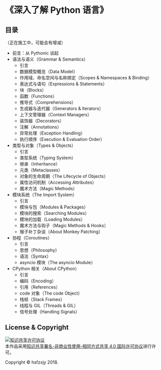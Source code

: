 # 《深入了解 Python 语言》

## 目录

（正在施工中，可能会有增减）

 + 前言：从 Pythonic 谈起
 + 语法与语义（Grammar & Semantics）
   + 引言
   + 数据模型概览（Data Model）
   + 作用域、命名空间与名称绑定（Scopes & Namespaces & Binding）
   + 表达式与语句（Expressions & Statements）
   + 块（Blocks）
   + 函数（Functions）
   + 推导式（Comprehensions）
   + 生成器与迭代器（Generators & Iterators）
   + 上下文管理器（Context Managers）
   + 装饰器（Decorators）
   + 注解（Annotations）
   + 异常处理（Exception Handling）
   + 执行顺序（Execution & Evaluation Order）
 + 类型与对象（Types & Objects）
   + 引言
   + 类型系统（Typing System）
   + 继承（Inheritance）
   + 元类（Metaclasses）
   + 对象的生命周期（The Lifecycle of Objects）
   + 属性访问机制（Accessing Attributes）
   + 魔术方法（Magic Methods）
 + 模块系统（The Import System）
   + 引言
   + 模块与包（Modules & Packages）
   + 模块的搜索（Searching Modules）
   + 模块的加载（Loading Modules）
   + 魔术方法与钩子（Magic Methods & Hooks）
   + 猴子补丁杂谈（About Monkey Patching）
 + 协程（Coroutines）
   + 引言
   + 思想（Philosophy）
   + 语法（Syntax）
   + asyncio 模块（The asyncio Module）
 + CPython 相关（About CPython）
   + 引言
   + 编码（Encoding）
   + 引用（References）
   + code 对象（The code Object）
   + 栈帧（Stack Frames）
   + 线程与 GIL（Threads & GIL）
   + 信号处理（Handling Signals）

## License & Copyright

<a rel="license" href="http://creativecommons.org/licenses/by-nc-sa/4.0/"><img alt="知识共享许可协议" style="border-width:0" src="https://i.creativecommons.org/l/by-nc-sa/4.0/88x31.png" /></a><br />本作品采用<a rel="license" href="http://creativecommons.org/licenses/by-nc-sa/4.0/">知识共享署名-非商业性使用-相同方式共享 4.0 国际许可协议</a>进行许可。

Copyright &copy; hsfzxjy 2018.